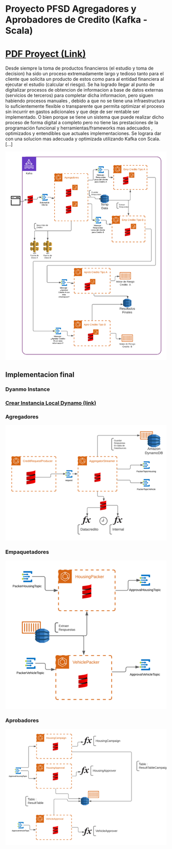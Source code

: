 # Proyecto PFSD Agregadores y Aprobadores de Credito (Kafka - Scala)

# [PDF Proyect (Link)](readmefiles/Flujo_de_Agregadores_de_Informaci_n_y_de_Aprobaciones_Financieras.pdf)

Desde siempre la toma de productos financieros (el estudio y toma de decision) ha sido
un proceso extremadamente largo y tedioso tanto para el cliente que solicita un producto
de estos como para al entidad financiera al ejecutar el estudio (calcular el riesgo). Se ha
logrado llegar al punto de digitalizar procesos de obtencion de informacion a base de datos
externas (servicios de terceros) para completar dicha informacion, pero siguen habiendo
procesos manuales , debido a que no se tiene una infraestructura lo suficientemente flexible
o transparente que permita optimizar el proceso sin incurrir en gastos adicionales y que deje
de ser rentable ser implementado. O bien porque se tiene un sistema que puede realizar
dicho proceso de forma digital a completo pero no tiene las prestaciones de la programación
funcional y herramientas/frameworks mas adecuados , optimizados y entendibles que actuales
implementaciones. Se lograra dar con una solucion mas adecuada y optimizada utilizando
Kafka con Scala. [...]


![Alt text](readmefiles/Complete-Diagram.png)

## Implementacion final

### Dyanmo Instance

### [Crear Instancia Local Dynamo (link)](dockerYamls/Dynamo/UseFullCommands.md)

### Agregadores 
![](readmefiles/AggregatorsImpl.png)

### Empaquetadores

![](readmefiles/PackerImpl.png)

### Aprobadores

![](readmefiles/ApprovalImpl.png)
